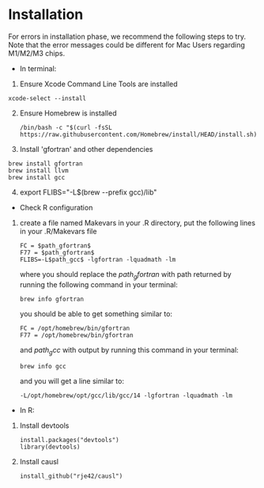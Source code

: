 # Installation
   For errors in installation phase, we recommend the following steps to try. Note that the error messages could be different for Mac Users regarding M1/M2/M3 chips.

- In terminal:
1. Ensure Xcode Command Line Tools are installed
  ```
  xcode-select --install
  ```
2. Ensure Homebrew is installed
   ```
   /bin/bash -c "$(curl -fsSL https://raw.githubusercontent.com/Homebrew/install/HEAD/install.sh)"
   ```
3. Install 'gfortran' and other dependencies
  ```
  brew install gfortran
  brew install llvm
  brew install gcc
  ```
4. export FLIBS="-L$(brew --prefix gcc)/lib"

   
- Check R configuration
1. create a file named Makevars in your .R directory, put the following lines in your .R/Makevars file
   ```
   FC = $path_gfortran$
   F77 = $path_gfortran$
   FLIBS=-L$path_gcc$ -lgfortran -lquadmath -lm
   ```
   where you should replace the $path_gfortran$ with path returned by running the following command in your terminal:
   ```
   brew info gfortran
   ```
   you should be able to get something similar to:
   ```
   FC = /opt/homebrew/bin/gfortran
   F77 = /opt/homebrew/bin/gfortran
   ```
   and $path_gcc$ with output by running this command in your terminal:
   ```
   brew info gcc
   ```
   and you will get a line similar to:
   ```
   -L/opt/homebrew/opt/gcc/lib/gcc/14 -lgfortran -lquadmath -lm
   ```
- In R:
1. Install devtools
   ```
   install.packages("devtools")
   library(devtools)
   ```
2. Install causl
   ```
   install_github("rje42/causl")
   ```
   
